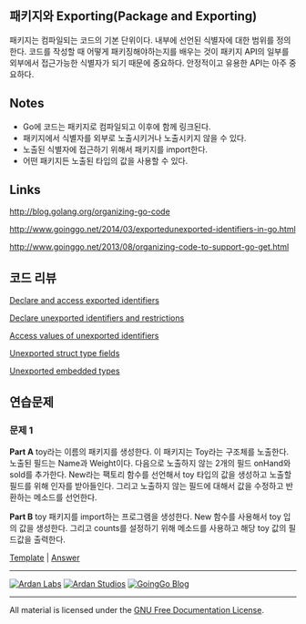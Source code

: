 ## 패키지와 Exporting(Package and Exporting)

패키지는 컴파일되는 코드의 기본 단위이다. 내부에 선언된 식별자에 대한 범위를 정의한다. 코드를 작성할 때 어떻게 패키징해야하는지를 배우는 것이 패키지 API의 일부를 외부에서 접근가능한 식별자가 되기 때문에 중요하다. 안정적이고 유용한 API는 아주 중요하다.

## Notes

* Go에 코드는 패키지로 컴파일되고 이후에 함께 링크된다.
* 패키지에서 식별자를 외부로 노출시키거나 노출시키지 않을 수 있다.
* 노출된 식별자에 접근하기 위해서 패키지를 import한다.
* 어떤 패키지든 노출된 타입의 값을 사용할 수 있다.

## Links

http://blog.golang.org/organizing-go-code

http://www.goinggo.net/2014/03/exportedunexported-identifiers-in-go.html

http://www.goinggo.net/2013/08/organizing-code-to-support-go-get.html

## 코드 리뷰

[Declare and access exported identifiers](example1/example1.go)

[Declare unexported identifiers and restrictions](example2/example2.go)

[Access values of unexported identifiers](example3/example3.go)

[Unexported struct type fields](example4/example4.go)

[Unexported embedded types](example5/example5.go)

## 연습문제

### 문제 1
**Part A** toy라는 이름의 패키지를 생성한다. 이 패키지는 Toy라는 구조체를 노출한다. 노출된 필드는 Name과 Weight이다. 다음으로 노출하지 않는 2개의 필드 onHand와 sold를 추가한다. New라는 팩토리 함수를 선언해서 toy 타입의 값을 생성하고 노출할 필드를 위해 인자를 받아들인다. 그리고 노출하지 않는 필드에 대해서 값을 수정하고 반환하는 메소드를 선언한다.

**Part B** toy 패키지를 import하는 프로그램을 생성한다. New 함수를 사용해서 toy 입의 값을 생성한다. 그리고 counts를 설정하기 위해 메소드를 사용하고 해당 toy 값의 필드값을 출력한다.

[Template](exercises/template1) | 
[Answer](exercises/exercise1)

___
[![Ardan Labs](../00-slides/images/ggt_logo.png)](http://www.ardanlabs.com)
[![Ardan Studios](../00-slides/images/ardan_logo.png)](http://www.ardanstudios.com)
[![GoingGo Blog](../00-slides/images/ggb_logo.png)](http://www.goinggo.net)
___
All material is licensed under the [GNU Free Documentation License](https://github.com/ArdanStudios/gotraining/blob/master/LICENSE).
